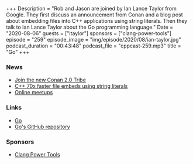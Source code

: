 +++
Description = "Rob and Jason are joined by Ian Lance Taylor from Google. They first discuss an announcement from Conan and a blog post about embedding files into C++ applications using string literals. Then they talk to Ian Lance Taylor about the Go programming language."
Date = "2020-08-06"
guests = ["itaylor"]
sponsors = ["clang-power-tools"]
episode = "259"
episode_image = "img/episode/2020/08/ian-taylor.jpg"
podcast_duration = "00:43:48"
podcast_file = "cppcast-259.mp3"
title = "Go"
+++

### News ###

 - [Join the new Conan 2.0 Tribe](https://blog.conan.io/2020/07/28/Launching-Conan-2.0-Tribe.html)
 - [C++ 70x faster file embeds using string literals](https://mort.coffee/home/fast-cpp-embeds/)
 - [Online meetups](https://meetingcpp.com/meetingcpp/news/items/Online-Cpp-User-Group-Meetings-in-August-2020.html)

### Links ###

 - [Go](https://golang.org/)
 - [Go's GitHub repository](https://github.com/golang/go)

### Sponsors ###

- [Clang Power Tools](https://clangpowertools.com/?utm_source=cppcast&utm_medium=podcast&utm_campaign=promo_cppcast)
